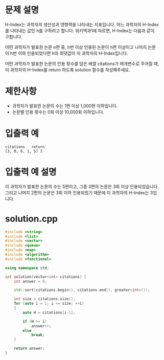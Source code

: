 # 문제 설명
H-Index는 과학자의 생산성과 영향력을 나타내는 지표입니다. 어느 과학자의 H-Index를 나타내는 값인 h를 구하려고 합니다. 위키백과1에 따르면, H-Index는 다음과 같이 구합니다.

어떤 과학자가 발표한 논문 n편 중, h번 이상 인용된 논문이 h편 이상이고 나머지 논문이 h번 이하 인용되었다면 h의 최댓값이 이 과학자의 H-Index입니다.

어떤 과학자가 발표한 논문의 인용 횟수를 담은 배열 citations가 매개변수로 주어질 때, 이 과학자의 H-Index를 return 하도록 solution 함수를 작성해주세요.

# 제한사항
- 과학자가 발표한 논문의 수는 1편 이상 1,000편 이하입니다.
- 논문별 인용 횟수는 0회 이상 10,000회 이하입니다.

# 입출력 예
```
citations	return
[3, 0, 6, 1, 5]	3
```

# 입출력 예 설명
이 과학자가 발표한 논문의 수는 5편이고, 그중 3편의 논문은 3회 이상 인용되었습니다. 그리고 나머지 2편의 논문은 3회 이하 인용되었기 때문에 이 과학자의 H-Index는 3입니다.

# solution.cpp
```cpp
#include <string>
#include <list>
#include <vector>
#include <queue>
#include <map>
#include <algorithm>
#include <functional> 

using namespace std;

int solution(vector<int> citations) {
	int answer = 0;

	std::sort(citations.begin(), citations.end(), greater<int>());

	int size = citations.size();
	for (auto i = 1; i <= size; ++i)
	{
		auto H = citations[i-1];

		if (H >= i)
			answer++;
		else
			break;
	}

	return answer;
}
```